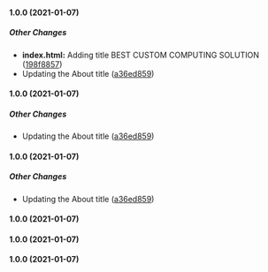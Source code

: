#### 1.0.0 (2021-01-07)

##### Other Changes

* **index.html:**  Adding title BEST CUSTOM COMPUTING SOLUTION ([198f8857](https://github.com/Saint-Cyr/Exo/commit/198f88573fd71849c4d06f3447c0f443e020545a))
* Updating the About title ([a36ed859](https://github.com/Saint-Cyr/Exo/commit/a36ed859f0aeb8ff543d5ed995944a5fe731485a))

#### 1.0.0 (2021-01-07)

##### Other Changes

* Updating the About title ([a36ed859](https://github.com/Saint-Cyr/Exo/commit/a36ed859f0aeb8ff543d5ed995944a5fe731485a))

#### 1.0.0 (2021-01-07)

##### Other Changes

* Updating the About title ([a36ed859](https://github.com/Saint-Cyr/Exo/commit/a36ed859f0aeb8ff543d5ed995944a5fe731485a))

#### 1.0.0 (2021-01-07)

#### 1.0.0 (2021-01-07)

#### 1.0.0 (2021-01-07)

